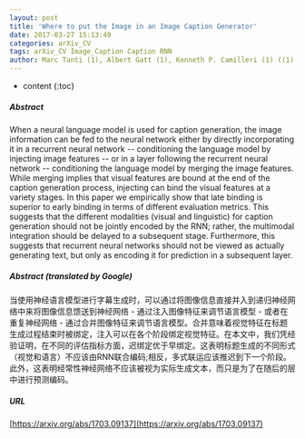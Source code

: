```yaml
---
layout: post
title: 'Where to put the Image in an Image Caption Generator'
date: 2017-03-27 15:13:49
categories: arXiv_CV
tags: arXiv_CV Image_Caption Caption RNN
author: Marc Tanti (1), Albert Gatt (1), Kenneth P. Camilleri (1) ((1) University of Malta)
---
```


* content
{:toc}

##### Abstract
When a neural language model is used for caption generation, the image information can be fed to the neural network either by directly incorporating it in a recurrent neural network -- conditioning the language model by injecting image features -- or in a layer following the recurrent neural network -- conditioning the language model by merging the image features. While merging implies that visual features are bound at the end of the caption generation process, injecting can bind the visual features at a variety stages. In this paper we empirically show that late binding is superior to early binding in terms of different evaluation metrics. This suggests that the different modalities (visual and linguistic) for caption generation should not be jointly encoded by the RNN; rather, the multimodal integration should be delayed to a subsequent stage. Furthermore, this suggests that recurrent neural networks should not be viewed as actually generating text, but only as encoding it for prediction in a subsequent layer.

##### Abstract (translated by Google)
当使用神经语言模型进行字幕生成时，可以通过将图像信息直接并入到递归神经网络中来将图像信息馈送到神经网络 - 通过注入图像特征来调节语言模型 - 或者在重复神经网络 - 通过合并图像特征来调节语言模型。合并意味着视觉特征在标题生成过程结束时被绑定，注入可以在各个阶段绑定视觉特征。在本文中，我们凭经验证明，在不同的评估指标方面，迟绑定优于早绑定。这表明标题生成的不同形式（视觉和语言）不应该由RNN联合编码;相反，多式联运应该推迟到下一个阶段。此外，这表明经常性神经网络不应该被视为实际生成文本，而只是为了在随后的层中进行预测编码。

##### URL
[https://arxiv.org/abs/1703.09137](https://arxiv.org/abs/1703.09137)

